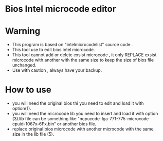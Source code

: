 # Bios Intel microcode editor

# Warning
* This program is based on "intelmicrocodelist" source code .
* This tool use to edit bios intel microcode.
* This tool cannot add or delete exsist microcode , it only REPLACE exsist microcode with another with the same size to keep the size of bios file unchanged.
* Use with caution , always have your backup.

# How to use 
* you will need the original bios thi you need to edit and load it with option(1).
* you will need the microcode lib you need to insert and load it with option (3).lib file can be something like "ncpucode-lga-771-775-microcode-cpuid-1067x-6Fx.bin" or another bios file.
* replace original bios microcode with another microcode with the same size in the lib file  (5).
